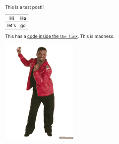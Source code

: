 This is a test post!!

| Hi| Ho|
|---|---|
|let's|go|

This has a [code inside the `the link`](#woot). This is madness.

![be happy](./tenor.gif)